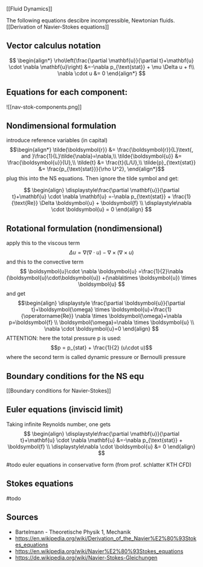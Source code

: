 [[Fluid Dynamics]]

The following equations descibre incompressible, Newtonian fluids.
[[Derivation of Navier-Stokes equations]]

## Vector calculus notation

$$
\begin{align*}
    \rho\left(\frac{\partial \mathbf{u}}{\partial t}+\mathbf{u} \cdot \nabla \mathbf{u}\right) &=-\nabla p_{\text{stat}} + \mu \Delta u + f\\
	\nabla \cdot u &= 0
\end{align*}
$$


## Equations for each component:

![[nav-stok-components.png]]


## Nondimensional formulation
introduce reference variables (in capital)
$$\begin{align*}
    \tilde{\boldsymbol{r}} &= \frac{\boldsymbol{r}}{L}\text{, and }\frac{1}{L}\tilde{\nabla}=\nabla,\\
    \tilde{\boldsymbol{u}} &= \frac{\boldsymbol{u}}{U},\\
    \tilde{t} &= \frac{t}{L/U},\\
    \tilde{p}_{\text{stat}} &= \frac{p_{\text{stat}}}{\rho U^2},
\end{align*}$$
plug this into the NS equations.
Then ignore the tilde symbol and get:

$$
\begin{align}
    \displaystyle\frac{\partial \mathbf{u}}{\partial t}+\mathbf{u} \cdot \nabla \mathbf{u} =-\nabla p_{\text{stat}} + \frac{1}{\text{Re}} \Delta \boldsymbol{u} + \boldsymbol{f} \\
    \displaystyle\nabla \cdot \boldsymbol{u} = 0
\end{align}
$$


## Rotational formulation (nondimensional)
apply this to the viscous term
$$\Delta u = \nabla ( \nabla \cdot u) - \nabla \times (\nabla \times u)
$$
and this to the convective term
$$ \boldsymbol{u}\cdot \nabla \boldsymbol{u} =\frac{1}{2}\nabla (\boldsymbol{u}\cdot\boldsymbol{u}) +(\nabla\times \boldsymbol{u}) \times \boldsymbol{u} $$
and get
$$\begin{align}
    \displaystyle
    \frac{\partial \boldsymbol{u}}{\partial t}+\boldsymbol{\omega} \times \boldsymbol{u}+\frac{1}{\operatorname{Re}} \nabla \times \boldsymbol{\omega}+\nabla p=\boldsymbol{f} \\
    \boldsymbol{\omega}=\nabla \times \boldsymbol{u} \\
    \nabla \cdot \boldsymbol{u}=0
\end{align}
$$
ATTENTION:
here the total pressure p is used:
$$p = p_{stat} + \frac{1}{2} (u\cdot u)$$
where the second term is called dynamic pressure or Bernoulli pressure


## Boundary conditions for the NS equ
[[Boundary conditions for Navier-Stokes]]



## Euler equations (inviscid limit)
Taking infinite Reynolds number, one gets
$$
\begin{align}
    \displaystyle\frac{\partial \mathbf{u}}{\partial t}+\mathbf{u} \cdot \nabla \mathbf{u} &=-\nabla p_{\text{stat}} + \boldsymbol{f} \\
    \displaystyle\nabla \cdot \boldsymbol{u} &= 0
\end{align}
$$

#todo euler equations in conservative form (from prof. schlatter KTH CFD)


## Stokes equations
#todo 




## Sources
- Bartelmann - Theoretische Physik 1, Mechanik
- https://en.wikipedia.org/wiki/Derivation_of_the_Navier%E2%80%93Stokes_equations
- https://en.wikipedia.org/wiki/Navier%E2%80%93Stokes_equations
- https://de.wikipedia.org/wiki/Navier-Stokes-Gleichungen